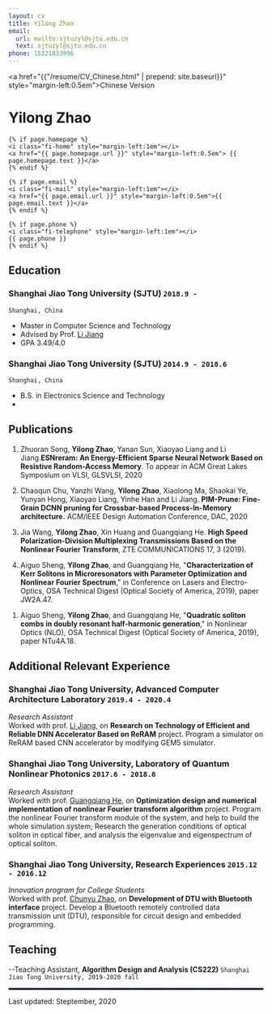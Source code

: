 ```yaml
---
layout: cv
title: Yilong Zhao
email:
  url: mailto:sjtuzyl@sjtu.edu.cn
  text: sjtuzyl@sjtu.edu.cn
phone: 15221833996
---
```


<a href="{{"/resume/CV_Chinese.html" | prepend: site.baseurl}}" style="margin-left:0.5em">Chinese Version</a>


# Yilong Zhao

<!--
include contact information from the front matter
Supported arguments:
    - homepage: url, text
    - phone
    - email
-->
<div id="contact-info">

    {% if page.homepage %}
    <i class="fi-home" style="margin-left:1em"></i>
    <a href="{{ page.homepage.url }}" style="margin-left:0.5em"> {{ page.homepage.text }}</a>
    {% endif %}

    {% if page.email %}
    <i class="fi-mail" style="margin-left:1em"></i>
    <a href="{{ page.email.url }}" style="margin-left:0.5em">{{ page.email.text }}</a>
    {% endif %}

    {% if page.phone %}
    <i class="fi-telephone" style="margin-left:1em"></i>
    {{ page.phone }}
    {% endif %}

</div>

## Education

### **Shanghai Jiao Tong University (SJTU)** `2018.9 -`

```
Shanghai, China
```

- Master in Computer Science and Technology
- Advised by Prof. [Li Jiang](http://www.cs.sjtu.edu.cn/PeopleDetail.aspx?id=97)
- GPA 3.49/4.0

### **Shanghai Jiao Tong University (SJTU)** `2014.9 - 2018.6`

```
Shanghai, China
```

- B.S. in Electronics Science and Technology
- 


## Publications

1. Zhuoran Song, **Yilong Zhao**, Yanan Sun, Xiaoyao Liang and Li Jiang.**ESNreram: An Energy-Efficient Sparse Neural Network Based on Resistive Random-Access Memory**. To appear in ACM Great Lakes Symposium on VLSI, GLSVLSI, 2020

1. Chaoqun Chu, Yanzhi Wang, **Yilong Zhao**, Xiaolong Ma, Shaokai Ye, Yunyan Hong, Xiaoyao Liang, Yinhe Han and Li Jiang. **PIM-Prune: Fine-Grain DCNN pruning for Crossbar-based Process-In-Memory architecture.** ACM/IEEE Design Automation Conference, DAC, 2020

1. Jia Wang, **Yilong Zhao**, Xin Huang and Guangqiang He. **High Speed Polarization-Division Multiplexing Transmissions Based on the Nonlinear Fourier Transform**, ZTE COMMUNICATIONS 17, 3  (2019).

1. Aiguo Sheng, **Yilong Zhao**, and Guangqiang He, "**Characterization of Kerr Solitons in Microresonators with Parameter Optimization and Nonlinear Fourier Spectrum**," in Conference on Lasers and Electro-Optics, OSA Technical Digest (Optical Society of America, 2019), paper JW2A.47.
<!--[[BibTeX]({{ page.homepage.url }}/assets/siggraph20-penrose.txt)]-->

1. Aiguo Sheng, **Yilong Zhao**, and Guangqiang He, "**Quadratic soliton combs in doubly resonant half-harmonic generation**," in Nonlinear Optics (NLO), OSA Technical Digest (Optical Society of America, 2019), paper NTu4A.18.

## Additional Relevant Experience

### **Shanghai Jiao Tong University, Advanced Computer Architecture Laboratory** `2019.4 - 2020.4`

_Research Assistant_ <br>
Worked with prof. [Li Jiang](http://www.cs.sjtu.edu.cn/PeopleDetail.aspx?id=97), on **Research on Technology of Efficient and Reliable DNN Accelerator Based on ReRAM** project. Program a simulator on ReRAM based CNN accelerator by modifying GEM5 simulator.

### **Shanghai Jiao Tong University, Laboratory of Quantum Nonlinear Photonics** `2017.6 - 2018.6`

_Research Assistant_ <br>
Worked with prof. [Guangqiang He](http://qnp.sjtu.edu.cn/content.aspx?info_lb=80&flag=39), on **Optimization design and numerical implementation of nonlinear Fourier transform algorithm** project. Program the nonlinear Fourier transform module of the system, and help to build the whole simulation system; Research the generation conditions of optical soliton in optical fiber, and analysis the eigenvalue and eigenspectrum of optical soliton.

### **Shanghai Jiao Tong University, Research Experiences** `2015.12 - 2016.12`

_Innovation program for College Students_ <br>
Worked with prof. [Chunyu Zhao](http://www.ie.sjtu.edu.cn/Data/View/261), on **Development of DTU with Bluetooth interface** project. Develop a Bluetooth remotely controlled data transmission unit (DTU), responsible for circuit design and embedded programming.

## Teaching

--Teaching Assistant, **Algorithm Design and Analysis (CS222)** `Shanghai Jiao Tong University, 2019-2020 fall` <br>




<hr style=" height:2px;border:none;border-top:2px dotted #185598;" /> 
Last updated: Steptember, 2020 
